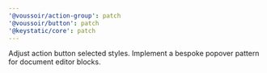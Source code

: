 ```yaml
---
'@voussoir/action-group': patch
'@voussoir/button': patch
'@keystatic/core': patch
---
```


Adjust action button selected styles. Implement a bespoke popover pattern for
document editor blocks.
